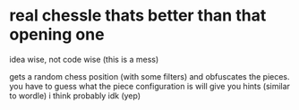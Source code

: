 # real chessle thats better than that opening one

idea wise, not code wise (this is a mess)

gets a random chess position (with some filters) and obfuscates the pieces.
you have to guess what the piece configuration is
will give you hints (similar to wordle) i think probably idk (yep)